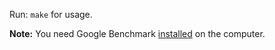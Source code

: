 Run: `make` for usage.

**Note:** You need Google Benchmark [installed](https://github.com/google/benchmark#installation) on the computer.

